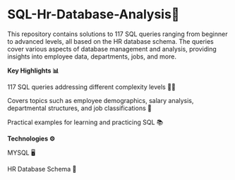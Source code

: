 # SQL-Hr-Database-Analysis🚀

This repository contains solutions to 117 SQL queries ranging from beginner to advanced levels, all based on the HR database schema. The queries cover various aspects of database management and analysis, providing insights into employee data, departments, jobs, and more.


**Key Highlights 📊**

117 SQL queries addressing different complexity levels 🧑‍💻

Covers topics such as employee demographics, salary analysis, departmental structures, and job classifications 💼

Practical examples for learning and practicing SQL 📚

**Technologies ⚙️**

MYSQL 🖥️

HR Database Schema 🏢
